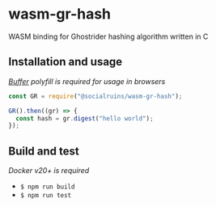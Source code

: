 # wasm-gr-hash

WASM binding for Ghostrider hashing algorithm written in C

## Installation and usage

_[Buffer](https://github.com/feross/buffer) polyfill is required for usage in browsers_

```javascript
const GR = require("@socialruins/wasm-gr-hash");

GR().then((gr) => {
  const hash = gr.digest("hello world");
});
```

## Build and test

_Docker v20+ is required_

- `$ npm run build`
- `$ npm run test`
